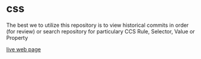 # css

The best we to utilize this repository is to view historical commits in order (for review) or search repository for particulary CCS Rule, Selector, Value or Property


[live web page](https://robertocannella.com/css/index.html)